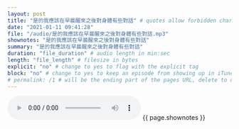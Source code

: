 ```yaml
---
layout: post
title: "是的我應該在早晨醒來之後對身體有些對話" # quotes allow forbidden characters like the colon
date: "2021-01-11 09:41:28"
file: "/audio/是的我應該在早晨醒來之後對身體有些對話.mp3"
shownotes: "是的我應該在早晨醒來之後對身體有些對話"
summary: "是的我應該在早晨醒來之後對身體有些對話"
duration: "file_duration" # audio length in min:sec
length: "file_length" # filesize in bytes
explicit: "no" # change to yes to flag with the explicit tag
block: "no" # change to yes to keep an episode from showing up in iTunes
# permalink: /1 # will be the ending part of the pages URL, delete to default to the title
---
```


<audio controls>
<source src="{{site.url}}{{site.baseurl}}{{ page.file }}" type="audio/x-mp3">
Your browser does not support the audio element.
</audio>
{{ page.shownotes }}
